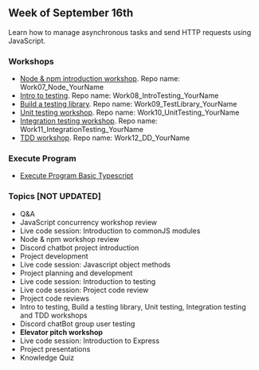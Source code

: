 ## Week of September 16th

Learn how to manage asynchronous tasks and send HTTP requests using JavaScript.

### Workshops

- [Node & npm introduction workshop](/workshops/node-npm-intro/). Repo name: Work07_Node_YourName
- [Intro to testing](https://fac-slides.netlify.app/slides/testing). Repo name: Work08_IntroTesting_YourName
- [Build a testing library](/workshops/learn-testing/). Repo name: Work09_TestLibrary_YourName
- [Unit testing workshop](/workshops/learn-unit-testing/). Repo name: Work10_UnitTesting_YourName
- [Integration testing workshop](/workshops/learn-integration-testing/). Repo name: Work11_IntegrationTesting_YourName
- [TDD workshop](/workshops/tdd-array-methods/). Repo name: Work12_DD_YourName

### Execute Program
- [Execute Program Basic Typescript](https://www.executeprogram.com/courses/typescript-basics)

### Topics [NOT UPDATED]

- Q&A
- JavaScript concurrency workshop review
- Live code session: Introduction to commonJS modules
- Node & npm workshop review
- Discord chatbot project introduction
- Project development
- Live code session: Javascript object methods
- Project planning and development
- Live code session: Introduction to testing
- Live code session: Project code review
- Project code reviews
- Intro to testing, Build a testing library, Unit testing, Integration testing and TDD workshops
- Discord chatBot group user testing
- **Elevator pitch workshop**
- Live code session: Introduction to Express
- Project presentations
- Knowledge Quiz
